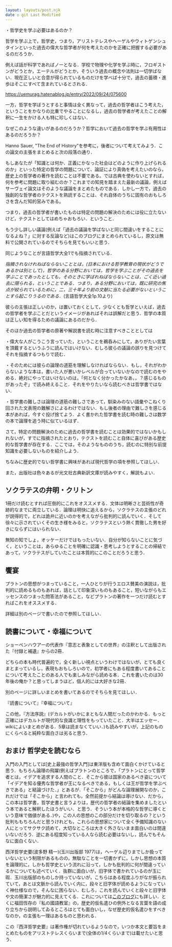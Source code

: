 ```yaml
---
layout: layouts/post.njk
date : git Last Modified 
---
```


・哲学史を学ぶ必要はあるのか？

哲学を学ぶ上で，哲学史，つまり，アリストテレスやヘーゲルやウィトゲンシュタインといった過去の偉大な哲学者が何を考えたのかを正確に把握する必要があるのだろうか．

例えば話が科学であればノーとなる．学校で物理や化学を学ぶ時に，フロギストンがどうとか，エーテルがどうとか，そういう過去の概念や法則は一切学ばない．現在正しいと合意が得られているものだけを学べば十分で，過去の蓄積・進歩はそこにすべて含まれているとされる．

https://uemurag.hatenablog.jp/entry/2022/09/24/075600

一方，哲学を学ぼうとすると事情は全く異なって，過去の哲学者はこう考えた，ということをかなりの比重でやることになるし，過去の哲学者が考えたことの解釈に一生をかける人も特に珍しくはない．

なぜこのような違いがあるのだろうか？哲学において過去の哲学を学ぶ有用性はあるのだろうか？

Hanno Sauer, "The End of History"を参考に，後者について考えてみよう．この論文の主張をまとめると次の段落の通り．

もしあなたが「知識とは何か．正義にかなった社会はどのように作り上げられるのか」といった特定の哲学の問題について、論証により真偽を考えたいのなら，歴史上の哲学者の著作を読むことは不要である。では古典を使わないとすれば，何を参考に問題に取り組むのか？これまでの知見を踏まえた最新の議論，例えばサーヴェイ論文はそのような議論をまとめたものである．しかし一方で，過去の独創的な哲学者のテクストを熟読することは、それ自体のうちに固有のおもしろさを含んだ知的営みである。

つまり，過去の哲学者が書いたものは特定の問題の解決のためには役に立たないけど，テクストとしてはめちゃおもろい．ということ．

もう少し詳しい議論(例えば「過去の議論を学ばないと同じ間違いをすることになるよね？」に対する反論など)はこのブログにまとめられているし，原文は無料で公開されているのでそちらを見てもいいと思う．

同じようなことが言語哲学大全1でも指摘されている．

*指摘されなけれねばならないこととは，(日本における哲学教育の現状がどうであるかは別として)，哲学のある分野においては，哲学を学ぶことがその過去を学ぶことであったとしても，そのときに学ばれねばならないことは，ごく近い過去に限られる，ということである．つまり，ある分野においては，既に研究の焦点が絞られているために，二，三十年より前の文献に当たる必要がないということすら起こりうるのである．*(言語哲学大全1p.10より)

彼らの主張は正しいのか，は置いておくとして，少なくとも哲学といえば，過去の哲学者を学ぶことだというイメージがあればそれは誤解だと思う．哲学の本質は正しい知を得るための議論にあるのだから．

そのほか過去の哲学者の原著や解説書を読む時に注意すべきこととしては

・偉大な人がこうこう言っていた，ということを鵜呑みにして，ありがたい言葉を頂戴するというふうに読んではいけない．むしろ彼らの議論の誤りを見つけてそれを指摘するつもりで読む．

・そのためには彼らの論理の道筋を理解しなければならない．もし，それがわからないような本は，書いた人が悪いかレベルが合っていないかなので読むのをやめる．絶対にやってはいけないのは，「何となく分かったかなあ，，？感じるものがあったぞ」で読み終えること．それをやりたいなら読むべきは哲学書ではない．

・哲学書の難しさは論理の道筋の難しさであって，馴染みのない語彙やこねくり回された文表現の難解さによるわけではない．もし後者の理由で難しさを感じる本があれば，今すぐ投げ捨てよう．よく書かれた哲学書を読む時の難しさは数学の本で論理を追う時に似ているはず．

さて，特定の問題解決のために過去の哲学書を読むことは効果的ではないかもしれないが，すでに指摘されたとおり，テクストを読むこと自体に喜びがある歴史的な哲学書が存在する．ここでは，そのようなもののうち，読むのに特別な前提知識を必要しないものを紹介しよう．

ちなみに歴史的でない哲学書に興味があれば現代哲学の項を参照してほしい．

また，出版社は色々あるが光文社古典新訳文庫が読みやすく，解説もよい．

## ソクラテスの弁明・クリトン

1冊だけ読むとすれば圧倒的にこれをオススメする．文体は明晰さと芸術性が奇跡的なまでに両立している．論理は明快に追えるから，ソクラテスの主張のどれが説得的で，どれは詭弁に近いのかを考えながら批判的に読んでいく．そして徐々に示されていくその生き様をみると，ソクラテスという熱く貫徹した男を好きにならずにはいられない．

無知の知でしょ，オッケーだけではもったいない．自分が知らないことに気づく，ということは，あらゆることを明確に認識・思考しようとすることの帰結であって，ソクラテスがしていたことは本質的にこのことだろうと思う．

## 饗宴

プラトンの思想がつまっていること，一人ひとりが行うエロス賛美の演説は，批判的に読めるものもあれば，話として印象深いものもあること，短いながらもエッセンスのつまった問答法があること，などプラトンの著作を一つだけ読むとすればこれをオススメする．

詳細は別のページで書いたので参照してほしい．

## 読書について・幸福について

ショーペンハウアーの代表作『意志と表象としての世界』の注釈として出版された『付録と補遺』からの2冊．

どちらの本も時代普遍的で，全く新しい視点というわけではないが，とても良くまとまっているし，表現もおもしろいので，初学者にもある程度書いてあることについて考えたことのある人でも楽しみながら読める本．これを書いたのは30年後の俺か？と思ってしまうほど，個人的には大好きな2冊．

別のページに詳しいまとめを書いてあるのでそちらを見てほしい．

『読書について』『幸福について』



この他，『方法序説』(デカルトがいかにまともな人間だったのかわかる．もっと正確にはデカルトが現代的な良識と理性をもっていたこと．大半はエッセー．wikiによいまとめがある．5章は読まなくていい．)も読みやすいが，上記のものにくらべると純粋な面白さは劣ると思う．


## おまけ 哲学史を読むなら

入門の入門としては[史上最強の哲学入門]は東洋版も含めて面白くかけていると思う．もちろん論理の飛躍(例えばプラトンのところで，「プラトンにとって哲学者とは，イデアを追求する人間のこと．そこから彼は国家のあるべき姿について「イデアを知る優秀な哲学者が王になるべきである，もしくは王が哲学を学ぶべきである」と結論づけた．」とあるが．「そこから」がどんな論理展開なのか，これだけでは「そこから」と言われても，全然前提から結論は導けない．だから，この本は哲学書，哲学史書と言うよりは，歴代の哲学者の結論を集めましたという本であると解釈したほうがいい．と思う．そういう本が本格的な哲学に導くという意味で価値がある．)や，この人の思想のこの部分だけを切り取るの？という批判ももちろんだと思うけれども，これらの思想家について全く予備知識のない人にとってサクサク読めて，大切なところは大きく外さないまま面白いのは間違いないだろう．逆にある程度知っている人なら読む必要はないし，読んでもそんなに面白くない．


西洋哲学史要(波多野 精一)(玉川出版部 1977)は，ヘーゲル辺りまでしか扱っていないという制限があるものの，無駄なことを一切書かずに，しかし思想の本質を論理的に，しかも哲学史という流れに沿って，しかも批判的に何が間違っているかについても述べていく．抜群に面白いが，旧字体で書かれているのが玉に瑕．玉川出版部のものしか持っていないが，こちらはある程度ふりがなが振られていて，あとは文脈から読んでいく内に，段々と旧字体が読めるようになっていく神仕様なので，そんなに困らない．むしろ，これを読んでいくと段々と旧字体や文の簡潔さが魅力的に見えてくる．これについては[このブログ](http://hgonzaemon.g1.xrea.com/kanadukai.html)にも詳しい．とくに福田恆存の『私の國語教室』の，歴史的仮名遣ひの例外となる言葉を語の成り立ちから説明してゐるところはとても面白いし，なぜ歴史的仮名遣ひをすべきなのか，の主張も一理はあるものと思われる．

この『西洋哲学史要』は著作権が切れているようなので，いつか本文と要旨をまとめたものをアリストテレスくらいまで(全体の1/4くらいまで)は載せたいと思う．